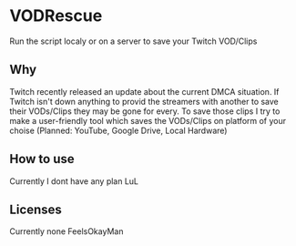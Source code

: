 # VODRescue

Run the script localy or on a server to save your Twitch VOD/Clips

## Why

Twitch recently released an update about the current DMCA situation. If Twitch isn't down anything to provid the streamers with another to save their VODs/Clips they may be gone for every. To save those clips I try to make a user-friendly tool which saves the VODs/Clips on platform of your choise (Planned: YouTube, Google Drive, Local Hardware)

## How to use

Currently I dont have any plan LuL

## Licenses

Currently none FeelsOkayMan
